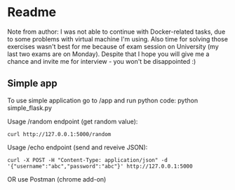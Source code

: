 <h1>Readme</h1>

Note from author: I was not able to continue with Docker-related tasks, due to some problems with virtual machine I'm using. Also time for solving those exercises wasn't best for me because of exam session on University (my last two exams are on Monday). 
Despite that I hope you will give me a chance and invite me for interview - you won't be disappointed :)

<h2>Simple app</h2>

To use simple application go to /app and run python code:
python simple_flask.py

Usage /random endpoint (get random value):
	
	curl http://127.0.0.1:5000/random

Usage /echo endpoint (send and reveive JSON):

	
	curl -X POST -H "Content-Type: application/json" -d '{"username":"abc","password":"abc"}' http://127.0.0.1:5000

OR use Postman (chrome add-on)
